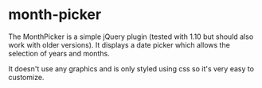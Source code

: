 month-picker
============

The MonthPicker is a simple jQuery plugin (tested with 1.10 but should also work with older versions).
It displays a date picker which allows the selection of years and months.

It doesn't use any graphics and is only styled using css so it's very easy to customize.
